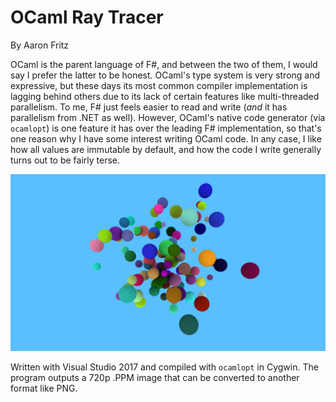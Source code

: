 # OCaml Ray Tracer
By Aaron Fritz

OCaml is the parent language of F#, and between the two of them, I would say I prefer the latter to be honest. OCaml's type system is very strong and expressive, but these days its most common compiler implementation is lagging behind others due to its lack of certain features like multi-threaded parallelism. To me, F# just feels easier to read and write (_and_ it has parallelism from .NET as well). However, OCaml's native code generator (via `ocamlopt`) is one feature it has over the leading F# implementation, so that's one reason why I have some interest writing OCaml code. In any case, I like how all values are immutable by default, and how the code I write generally turns out to be fairly terse.

![Image](image.png)

Written with Visual Studio 2017 and compiled with `ocamlopt` in Cygwin. The program outputs a 720p .PPM image that can be converted to another format like PNG.
